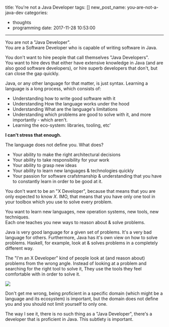title: You're not a Java Developer
tags: []
new_post_name: you-are-not-a-java-dev
categories:
  - thoughts
  - programming
date: 2017-11-28 10:53:00
---

You are not a "Java Developer".  
You are a Software Developer who is capable of writing software in Java.

You don't want to hire people that call themselves "Java Developers".  
You want to hire devs that either have extensive knowledge in Java (and are also good software developers), or hire superb developers that don't, but can close the gap quickly.

Java, or any other language for that matter, is just syntax. Learning a language is a long process, which consists of:
- Understanding how to write good software with it
- Understanding How the language works under the hood
- Understanding What are the language's limitations
- Understanding which problems are good to solve with it, and more importantly - which aren't.
- Learning the eco-system: libraries, tooling, etc' 

**I can't stress that enough.**

The language does not define you. What does?

- Your ability to make the right architectural decisions
- Your ability to take responsibility for your work
- Your ability to grasp new ideas
- Your ability to learn new languages & technologies quickly
- Your passion for software crafstmanship & understanding that you have to constantly learn in order to be good at it.

You don't want to be an "X Developer", because that means that you are only expected to know *X*. IMO, that means that you have only one tool in your toolbox which you use to solve every problem.

You want to learn new languages, new operation systems, new tools, new techniques.  
Each one teaches you new ways to reason about & solve problems.

Java is very good language for a given set of problems. It's a very bad language for others. Furthermore, Java has it's own view on how to solve problems. Haskell, for example, look at & solves problems in a completely different way.

The "I'm an X Developer" kind of people look at (and reason about) problems from the wrong angle. Instead of looking at a problem and searching for the right tool to solve it, They use the tools they feel comfortable with in order to solve it.

![](/images/2017/11/wrench_hammer_nailgun.png)

Don't get me wrong, being proficient in a specific domain (which might be a language and its ecosystem) is important, but the domain does not define you and you should not limit yourself to only one.

The way I see it, there is no such thing as a "Java Developer", there's a developer that is proficient in Java. This subtlety is important.